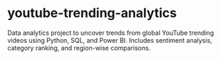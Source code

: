# youtube-trending-analytics
Data analytics project to uncover trends from global YouTube trending videos using Python, SQL, and Power BI. Includes sentiment analysis, category ranking, and region-wise comparisons.
